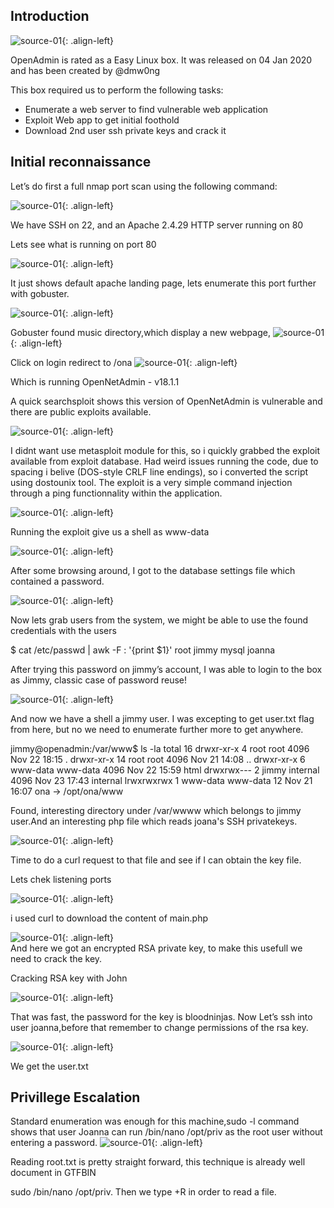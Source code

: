 ## Introduction
![source-01](/img/openadmin1.png){: .align-left}

OpenAdmin is rated as a Easy Linux box. It was released on 04 Jan 2020 and has been created by @dmw0ng

This box required us to perform the following tasks:


- Enumerate a web server to find vulnerable web application
- Exploit Web app to get initial foothold
- Download 2nd user ssh private keys and crack it


## Initial reconnaissance
Let’s do first a full nmap port scan using the following command:


![source-01](/img/Screenshot_2020-05-02_09-01-51.png){: .align-left}

We have SSH on 22, and an Apache 2.4.29 HTTP server running on 80

Lets see what is running on port 80

![source-01](/img/Screenshot_2020-05-02_09-20-39.png){: .align-left}

It just shows default apache landing page, lets enumerate this port further with gobuster.

![source-01](/img/Screenshot_2020-05-02_09-33-18.png){: .align-left} 

Gobuster found music directory,which display a new webpage, 
![source-01](/img/Screenshot_2020-05-02_09-38-13.png){: .align-left}  

Click on login redirect to /ona
![source-01](/img/Screenshot_2020-05-02_09-40-35.png){: .align-left}  

Which is running OpenNetAdmin - v18.1.1

A quick searchsploit shows this version of OpenNetAdmin is vulnerable and there are public exploits available.

![source-01](/img/Screenshot_2020-05-02_10-04-24.png){: .align-left}  

I didnt want use metasploit module for this, so i quickly grabbed the exploit available from exploit database.
Had weird issues running the code, due to spacing i belive (DOS-style CRLF line endings), so i converted the script using dostounix tool.
The exploit is a very simple command injection through a ping functionnality within the application.

![source-01](/img/Screenshot_2020-05-02_10-29-57.png){: .align-left}  

Running the exploit give us a shell as www-data 

![source-01](/img/Screenshot_2020-05-02_10-34-54.png){: .align-left}  

After some browsing around, I got to the database settings file which contained a password.

![source-01](/img/Screenshot_2020-05-02_10-42-54.png){: .align-left}  
	
Now lets grab users from the system, we might be able to use the found credentials with the users

$ cat /etc/passwd | awk -F : '{print $1}'
root
jimmy
mysql
joanna

After trying this password on jimmy’s account, I was able to login to the box as Jimmy, classic case of password reuse!

![source-01](/img/Screenshot_2020-05-02_14-13-04.png){: .align-left}  

And now we have a shell a jimmy user. I was excepting to get user.txt flag from here, but no we need to enumerate further more to get anywhere.

jimmy@openadmin:/var/www$ ls -la
total 16
drwxr-xr-x  4 root     root     4096 Nov 22 18:15 .
drwxr-xr-x 14 root     root     4096 Nov 21 14:08 ..
drwxr-xr-x  6 www-data www-data 4096 Nov 22 15:59 html
drwxrwx---  2 jimmy    internal 4096 Nov 23 17:43 internal
lrwxrwxrwx  1 www-data www-data   12 Nov 21 16:07 ona -> /opt/ona/www

Found, interesting directory under /var/wwww which belongs to jimmy user.And an interesting php file which reads joana's SSH privatekeys.

![source-01](/img/Screenshot_2020-05-02_14-25-02.png){: .align-left}  

Time to do a curl request to that file and see if I can obtain the key file.


Lets chek listening ports

![source-01](/img/Screenshot_2020-05-02_14-35-51.png){: .align-left}  

i used curl to download the content of main.php

![source-01](/img/Screenshot_2020-05-02_14-47-04.png){: .align-left}  
And here we got an encrypted RSA private key, to make this usefull we need to crack the key.

Cracking RSA key with John

![source-01](/img/Screenshot_2020-05-03_06-39-07.png){: .align-left} 

That was fast, the password for the key is bloodninjas. Now Let’s ssh into user joanna,before that remember to change permissions of the rsa key.

![source-01](/img/Screenshot_2020-05-03_06-50-07.png){: .align-left} 

We get the user.txt

## Privillege Escalation 
Standard enumeration was enough for this machine,sudo -l command shows that user Joanna can run /bin/nano /opt/priv as the root user without entering a password.
![source-01](/img/Screenshot_2020-05-03_06-55-35.png){: .align-left} 

Reading root.txt is pretty straight forward, this technique is already well document in GTFBIN

sudo /bin/nano /opt/priv. Then we type <CTRL>+R in order to read a file.






